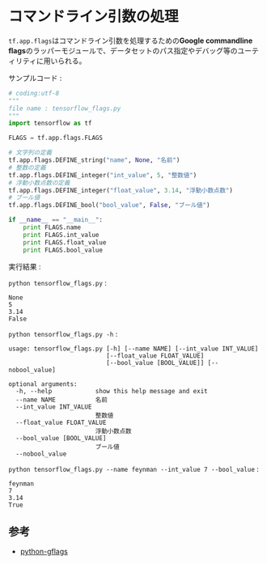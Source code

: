 # コマンドライン引数の処理

`tf.app.flags`はコマンドライン引数を処理するための**Google commandline flags**のラッパーモジュールで、データセットのパス指定やデバッグ等のユーティリティに用いられる。

サンプルコード :

```python
# coding:utf-8
"""
file name : tensorflow_flags.py
"""
import tensorflow as tf

FLAGS = tf.app.flags.FLAGS

# 文字列の定義
tf.app.flags.DEFINE_string("name", None, "名前")
# 整数の定義
tf.app.flags.DEFINE_integer("int_value", 5, "整数値")
# 浮動小数点数の定義
tf.app.flags.DEFINE_integer("float_value", 3.14, "浮動小数点数")
# ブール値
tf.app.flags.DEFINE_bool("bool_value", False, "ブール値")

if __name__ == "__main__":
    print FLAGS.name
    print FLAGS.int_value
    print FLAGS.float_value
    print FLAGS.bool_value
```

実行結果 :

`python tensorflow_flags.py` :

```
None
5
3.14
False
```

`python tensorflow_flags.py -h` :

```
usage: tensorflow_flags.py [-h] [--name NAME] [--int_value INT_VALUE]
                           [--float_value FLOAT_VALUE]
                           [--bool_value [BOOL_VALUE]] [--nobool_value]

optional arguments:
  -h, --help            show this help message and exit
  --name NAME           名前
  --int_value INT_VALUE
                        整数値
  --float_value FLOAT_VALUE
                        浮動小数点数
  --bool_value [BOOL_VALUE]
                        ブール値
  --nobool_value
```

`python tensorflow_flags.py --name feynman --int_value 7 --bool_value` :

```
feynman
7
3.14
True
```

## 参考

* [python-gflags](https://github.com/google/python-gflags)
